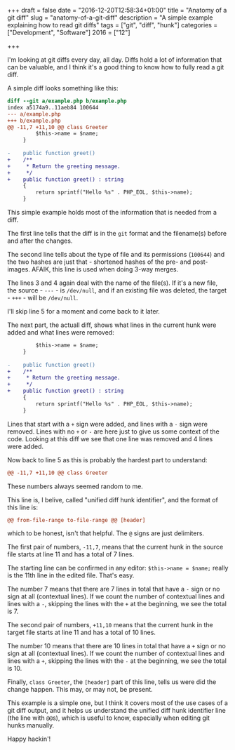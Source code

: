 +++
draft = false
date = "2016-12-20T12:58:34+01:00"
title = "Anatomy of a git diff"
slug = "anatomy-of-a-git-diff"
description = "A simple example explaining how to read git diffs"
tags = ["git", "diff", "hunk"]
categories = ["Development", "Software"]
2016 = ["12"]

+++

I'm looking at git diffs every day, all day. Diffs hold a lot of information that can be valuable, and I think it's a good thing to know how to fully read a git diff.

A simple diff looks something like this:

``` diff
diff --git a/example.php b/example.php
index a5174a9..11aeb84 100644
--- a/example.php
+++ b/example.php
@@ -11,7 +11,10 @@ class Greeter
         $this->name = $name;
     }
 
-    public function greet()
+    /**
+     * Return the greeting message.
+     */
+    public function greet() : string
     {
         return sprintf("Hello %s" . PHP_EOL, $this->name);
     }
```

This simple example holds most of the information that is needed from a diff.

The first line tells that the diff is in the `git` format and the filename(s) before and after the changes.

The second line tells about the type of file and its permissions (`100644`) and the two hashes are just that - shortened hashes of the pre- and post-images. AFAIK, this line is used when 
doing 3-way merges.

The lines 3 and 4 again deal with the name of the file(s). If it's a new file, the source - `---` - is `/dev/null`, and if an existing file was deleted, the target - `+++` - will be `/dev/null`.

I'll skip line 5 for a moment and come back to it later.

The next part, the actuall diff, shows what lines in the current hunk were added and what lines were removed:

``` diff
         $this->name = $name;
     }
 
-    public function greet()
+    /**
+     * Return the greeting message.
+     */
+    public function greet() : string
     {
         return sprintf("Hello %s" . PHP_EOL, $this->name);
     }
```

Lines that start with a `+` sign were added, and lines with a `-` sign were removed. Lines with no `+` or `-` are here just to give us some context of the code. Looking at this diff we
see that one line was removed and 4 lines were added.

Now back to line 5 as this is probably the hardest part to understand:

``` diff
@@ -11,7 +11,10 @@ class Greeter
```

These numbers always seemed random to me.

This line is, I belive, called "unified diff hunk identifier", and the format of this line is:

``` diff
@@ from-file-range to-file-range @@ [header]
```

which to be honest, isn't that helpful. The `@` signs are just delimiters.

The first pair of numbers, `-11,7`, means that the current hunk in the source file starts at line 11 and has a total of 7 lines.

The starting line can be confirmed in any editor: `$this->name = $name;` really is the 11th line in the edited file. That's easy.

The number 7 means that there are 7 lines in total that have a `-` sign or no sign at all (contextual lines). If we count the number of contextual lines and lines with a `-`,
skipping the lines with the `+` at the beginning, we see the total is 7.

The second pair of numbers, `+11,10` means that the current hunk in the target file starts at line 11 and has a total of 10 lines.

The number 10 means that there are 10 lines in total that have a `+` sign or no sign at all (contextual lines). If we count the number of contextual lines and lines with a `+`,
skipping the lines with the `-` at the beginning, we see the total is 10.

Finally, `class Greeter`, the `[header]` part of this line, tells us were did the change happen. This may, or may not, be present.

This example is a simple one, but I think it covers most of the use cases of a git diff output, and it helps us understand the unified diff hunk identifier line (the line with `@@`s),
which is useful to know, especially when editing git hunks manually.

Happy hackin'!
